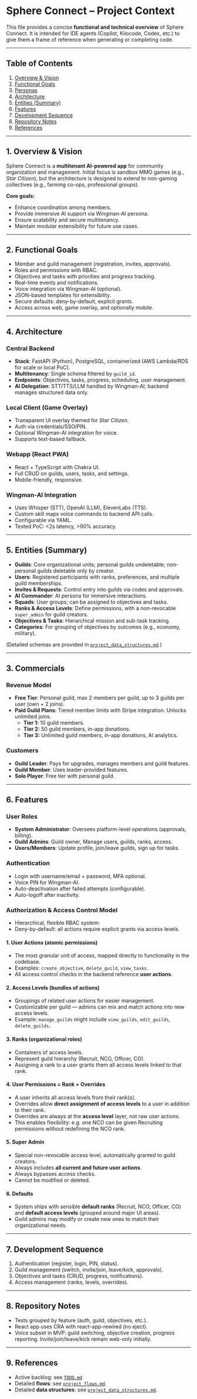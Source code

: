 # Sphere Connect – Project Context

This file provides a concise **functional and technical overview** of Sphere Connect. It is intended for IDE agents (Copilot, Kilocode, Codex, etc.) to give them a frame of reference when generating or completing code.

---

## Table of Contents
1. [Overview & Vision](#1-overview--vision)
2. [Functional Goals](#2-functional-goals)
3. [Personas](#3-personas)
4. [Architecture](#4-architecture)
5. [Entities (Summary)](#5-entities-summary)
6. [Features](#6-features)
7. [Development Sequence](#7-development-sequence)
8. [Repository Notes](#8-repository-notes)
9. [References](#references)

---

## 1. Overview & Vision
Sphere Connect is a **multitenant AI-powered app** for community organization and management. Initial focus is sandbox MMO games (e.g., *Star Citizen*), but the architecture is designed to extend to non-gaming collectives (e.g., farming co-ops, professional groups).

**Core goals:**
- Enhance coordination among members.
- Provide immersive AI support via Wingman-AI persona.
- Ensure scalability and secure multitenancy.
- Maintain modular extensibility for future use cases.

---

## 2. Functional Goals
- Member and guild management (registration, invites, approvals).
- Roles and permissions with RBAC.
- Objectives and tasks with priorities and progress tracking.
- Real-time events and notifications.
- Voice integration via Wingman-AI (optional).
- JSON-based templates for extensibility.
- Secure defaults: deny-by-default, explicit grants.
- Access across web, game overlay, and optionally mobile.

---

## 4. Architecture
### Central Backend
- **Stack**: FastAPI (Python), PostgreSQL, containerized (AWS Lambda/RDS for scale or local PoC).
- **Multitenancy**: Single schema filtered by `guild_id`.
- **Endpoints**: Objectives, tasks, progress, scheduling, user management.
- **AI Delegation**: STT/TTS/LLM handled by Wingman-AI; backend manages structured data only.

### Local Client (Game Overlay)
- Transparent UI overlay themed for *Star Citizen*.
- Auth via credentials/SSO/PIN.
- Optional Wingman-AI integration for voice.
- Supports text-based fallback.

### Webapp (React PWA)
- React + TypeScript with Chakra UI.
- Full CRUD on guilds, users, tasks, and settings.
- Mobile-friendly, responsive.

### Wingman-AI Integration
- Uses Whisper (STT), OpenAI (LLM), ElevenLabs (TTS).
- Custom skill maps voice commands to backend API calls.
- Configurable via YAML.
- Tested PoC: <2s latency, >90% accuracy.

---

## 5. Entities (Summary)
- **Guilds**: Core organizational units; personal guilds undeletable; non-personal guilds deletable only by creator.
- **Users**: Registered participants with ranks, preferences, and multiple guild memberships.
- **Invites & Requests**: Control entry into guilds via codes and approvals.
- **AI Commander**: AI persona for immersive interactions.
- **Squads**: User groups; can be assigned to objectives and tasks.
- **Ranks & Access Levels**: Define permissions, with a non-revocable `super_admin` for guild creators.
- **Objectives & Tasks**: Hierarchical mission and sub-task tracking.
- **Categories**: For grouping of objectives by outcomes (e.g., economy, military).

(Detailed schemas are provided in [`project_data_structures.md`](./project_data_structures.md).)

---

## 3. Commercials
### Revenue Model
- **Free Tier**: Personal guild, max 2 members per guild, up to 3 guilds per user (own + 2 joins).
- **Paid Guild Plans**: Tiered member limits with Stripe integration. Unlocks unlimited joins.
  - **Tier 1:** 10 guild members.
  - **Tier 2:** 50 guild members, in-app donations.
  - **Tier 3:** Unlimited guild members, in-app donations, AI analytics.

### Customers
- **Guild Leader**: Pays for upgrades, manages members and guild features.
- **Guild Member**: Uses leader-provided features.
- **Solo Player**: Free tier with personal guild.

---

## 6. Features

### User Roles
- **System Administrator**: Oversees platform-level operations (approvals, billing).
- **Guild Admins**: Guild owner, Manage users, guilds, ranks, access.
- **Users/Members**: Update profile, join/leave guilds, sign up for tasks.

### Authentication
- Login with username/email + password, MFA optional.
- Voice PIN for Wingman-AI.
- Auto-deactivation after failed attempts (configurable).
- Auto-logoff after inactivity.

### Authorization & Access Control Model

- Hierarchical, flexible RBAC system:
- Deny-by-default: all actions require explicit grants via access levels.
  
#### 1. User Actions (atomic permissions)
- The most granular unit of access, mapped directly to functionality in the codebase.
- Examples: `create_objective`, `delete_guild`, `view_tasks`.
- All access control checks in the backend reference **user actions**.

#### 2. Access Levels (bundles of actions)
- Groupings of related user actions for easier management.
- Customizable per guild — admins can mix and match actions into new access levels.
- Example: `manage_guilds` might include `view_guilds`, `edit_guilds`, `delete_guilds`.

#### 3. Ranks (organizational roles)
- Containers of access levels.
- Represent guild hierarchy (Recruit, NCO, Officer, CO).
- Assigning a rank to a user grants them all access levels linked to that rank.

#### 4. User Permissions = Rank + Overrides
- A user inherits all access levels from their rank(s).
- Overrides allow **direct assignment of access levels** to a user in addition to their rank.
- Overrides are always at the **access level** layer, not raw user actions.
- This enables flexibility: e.g. one NCO can be given Recruiting permissions without redefining the NCO rank.

#### 5. Super Admin
- Special non-revocable access level, automatically granted to guild creators.
- Always includes **all current and future user actions**.
- Always bypasses access checks.
- Cannot be modified or deleted.

#### 6. Defaults
- System ships with sensible **default ranks** (Recruit, NCO, Officer, CO) and **default access levels** (grouped around major UI areas).
- Guild admins may modify or create new ones to match their organizational needs.

---

## 7. Development Sequence
1. Authentication (register, login, PIN, status).
2. Guild management (switch, invite/join, leave/kick, approvals).
3. Objectives and tasks (CRUD, progress, notifications).
4. Access management (ranks, levels, overrides).

---

## 8. Repository Notes
- Tests grouped by feature (auth, guild, objectives, etc.).
- React app uses CRA with react-app-rewired (no eject).
- Voice subset in MVP: guild switching, objective creation, progress reporting. Invite/join/leave/kick remain web-only initially.

---

## 9. References
- Active backlog: see [`TODO.md`](../../TODO.md)
- Detailed **flows**: see [`project_flows.md`](./project_flows.md).
- Detailed **data structures**: see [`project_data_structures.md`](./project_data_structures.md).

